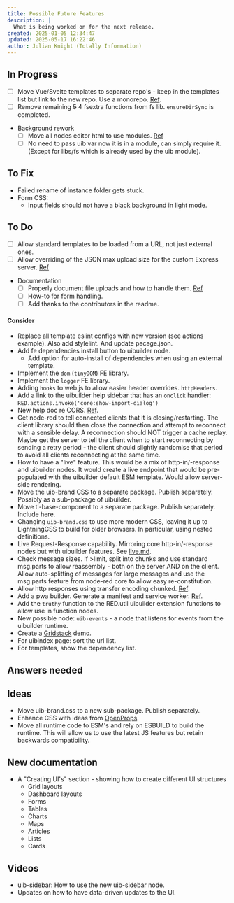 ```yaml
---
title: Possible Future Features
description: |
  What is being worked on for the next release.
created: 2025-01-05 12:34:47
updated: 2025-05-17 16:22:46
author: Julian Knight (Totally Information)
---
```


## In Progress

* [ ] Move Vue/Svelte templates to separate repo's - keep in the templates list but link to the new repo. Use a monorepo. [Ref](https://chatgpt.com/share/67e94f7d-e054-8001-9976-c24cae872980).
* [ ] Remove remaining ~~5~~ 4 fsextra functions from fs lib. `ensureDirSync` is completed.
* Background rework
  * [ ] Move all nodes editor html to use modules. [Ref](https://discourse.nodered.org/t/text-javascript-vs-module-in-html/94215/4)
  * [ ] No need to pass uib var now it is in a module, can simply require it. (Except for libs/fs which is already used by the uib module).

## To Fix

* Failed rename of instance folder gets stuck.
* Form CSS: 
  * Input fields should not have a black background in light mode.

## To Do

* [ ] Allow standard templates to be loaded from a URL, not just external ones.
* [ ] Allow overriding of the JSON max upload size for the custom Express server. [Ref](https://discourse.nodered.org/t/json-payloads-larger-than-100kb-are-refused-when-using-ui-builder/95988)

* Documentation
  * [ ] Properly document file uploads and how to handle them. [Ref](https://discourse.nodered.org/t/input-file-in-uibuilder-v7/96196)
  * [ ] How-to for form handling.
  * [ ] Add thanks to the contributors in the readme.

#### Consider

* Replace all template eslint configs with new version (see actions example). Also add stylelint. And update pacage.json.
* Add fe dependencies install button to uibuilder node.
  * Add option for auto-install of dependencies when using an external template.
* Implement the `dom` (`tinyDOM`) FE library.
* Implement the `logger` FE library.
* Adding `hooks` to web.js to allow easier header overrides. `httpHeaders`.
* Add a link to the uibuilder help sidebar that has an `onclick` handler: `RED.actions.invoke('core:show-import-dialog')`
* New help doc re CORS. [Ref](https://discourse.nodered.org/t/allow-cors-for-ui-builder/94838).
* Get node-red to tell connected clients that it is closing/restarting. The client library should then close the connection and attempt to reconnect with a sensible delay. A reconnection should NOT trigger a cache replay. Maybe get the server to tell the client when to start reconnecting by sending a retry period - the client should slightly randomise that period to avoid all clients reconnecting at the same time.
* How to have a "live" feature. This would be a mix of http-in/-response and uibuilder nodes. It would create a live endpoint that would be pre-populated with the uibuilder default ESM template. Would allow server-side rendering.
* Move the uib-brand CSS to a separate package. Publish separately. Possibly as a sub-package of uibuilder.
* Move ti-base-component to a separate package. Publish separately. Include here.
* Changing `uib-brand.css` to use more modern CSS, leaving it up to LightningCSS to build for older browsers. In particular, using nested definitions.
* Live Request-Response capability. Mirroring core http-in/-response nodes but with uibuilder features. See [live.md](live.md).
* Check message sizes. If >limit, split into chunks and use standard msg.parts to allow reassembly - both on the server AND on the client. Allow auto-splitting of messages for large messages and use the msg.parts feature from node-red core to allow easy re-constitution.
* Allow http responses using transfer encoding chunked. [Ref](https://discourse.nodered.org/t/http-transfer-encoding-chunked/94332/6).
* Add a pwa builder. Generate a manifest and service worker. [Ref](https://discourse.nodered.org/t/pwa-support/94332/6).
* Add the `truthy` function to the RED.util uibuilder extension functions to allow use in function nodes.
* New possible node: `uib-events` - a node that listens for events from the uibuilder runtime.
* Create a [Gridstack](https://gridstackjs.com/) demo.
* For uibindex page: sort the url list.
* For templates, show the dependency list.


## Answers needed

## Ideas

* Move uib-brand.css to a new sub-package. Publish separately.
* Enhance CSS with ideas from [OpenProps](https://open-props.style).
* Move all runtime code to ESM's and rely on ESBUILD to build the runtime. This will allow us to use the latest JS features but retain backwards compatibility.

## New documentation

* A "Creating UI's" section - showing how to create different UI structures
  * Grid layouts
  * Dashboard layouts
  * Forms
  * Tables
  * Charts
  * Maps
  * Articles
  * Lists
  * Cards

## Videos

* uib-sidebar: How to use the new uib-sidebar node.
* Updates on how to have data-driven updates to the UI.
